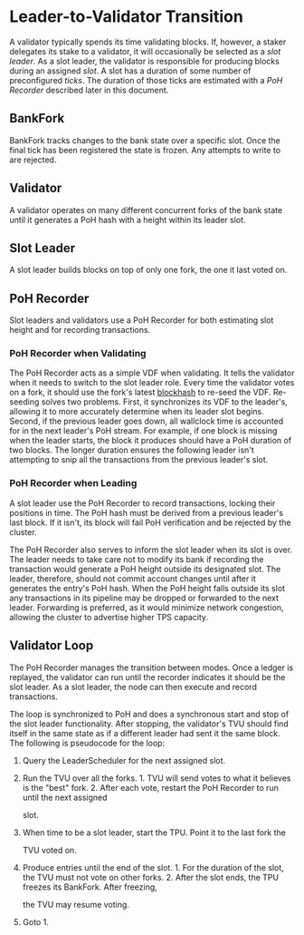# Leader-to-Validator Transition

A validator typically spends its time validating blocks. If, however, a staker delegates its stake to a validator, it will occasionally be selected as a _slot leader_. As a slot leader, the validator is responsible for producing blocks during an assigned _slot_. A slot has a duration of some number of preconfigured _ticks_. The duration of those ticks are estimated with a _PoH Recorder_ described later in this document.

## BankFork

BankFork tracks changes to the bank state over a specific slot. Once the final tick has been registered the state is frozen. Any attempts to write to are rejected.

## Validator

A validator operates on many different concurrent forks of the bank state until it generates a PoH hash with a height within its leader slot.

## Slot Leader

A slot leader builds blocks on top of only one fork, the one it last voted on.

## PoH Recorder

Slot leaders and validators use a PoH Recorder for both estimating slot height and for recording transactions.

### PoH Recorder when Validating

The PoH Recorder acts as a simple VDF when validating. It tells the validator when it needs to switch to the slot leader role. Every time the validator votes on a fork, it should use the fork's latest [blockhash](terminology.md#blockhash) to re-seed the VDF. Re-seeding solves two problems. First, it synchronizes its VDF to the leader's, allowing it to more accurately determine when its leader slot begins. Second, if the previous leader goes down, all wallclock time is accounted for in the next leader's PoH stream. For example, if one block is missing when the leader starts, the block it produces should have a PoH duration of two blocks. The longer duration ensures the following leader isn't attempting to snip all the transactions from the previous leader's slot.

### PoH Recorder when Leading

A slot leader use the PoH Recorder to record transactions, locking their positions in time. The PoH hash must be derived from a previous leader's last block. If it isn't, its block will fail PoH verification and be rejected by the cluster.

The PoH Recorder also serves to inform the slot leader when its slot is over. The leader needs to take care not to modify its bank if recording the transaction would generate a PoH height outside its designated slot. The leader, therefore, should not commit account changes until after it generates the entry's PoH hash. When the PoH height falls outside its slot any transactions in its pipeline may be dropped or forwarded to the next leader. Forwarding is preferred, as it would minimize network congestion, allowing the cluster to advertise higher TPS capacity.

## Validator Loop

The PoH Recorder manages the transition between modes. Once a ledger is replayed, the validator can run until the recorder indicates it should be the slot leader. As a slot leader, the node can then execute and record transactions.

The loop is synchronized to PoH and does a synchronous start and stop of the slot leader functionality. After stopping, the validator's TVU should find itself in the same state as if a different leader had sent it the same block. The following is pseudocode for the loop:

1. Query the LeaderScheduler for the next assigned slot.
2. Run the TVU over all the forks. 1. TVU will send votes to what it believes is the "best" fork. 2. After each vote, restart the PoH Recorder to run until the next assigned

   slot.

3. When time to be a slot leader, start the TPU. Point it to the last fork the

   TVU voted on.

4. Produce entries until the end of the slot. 1. For the duration of the slot, the TVU must not vote on other forks. 2. After the slot ends, the TPU freezes its BankFork. After freezing,

   the TVU may resume voting.

5. Goto 1.

